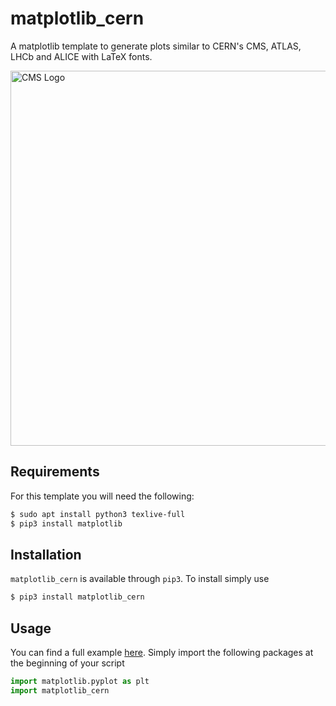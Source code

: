 # matplotlib_cern

A matplotlib template  to generate plots similar to CERN's CMS, ATLAS, LHCb and ALICE with LaTeX fonts.

<p>
  <img src="https://github.com/GiorgosChr/matplotlib_cern/blob/main/Plots/CMS.png" alt="CMS Logo" width="600">
</p>

## Requirements
For this template you will need the following:

```bash
$ sudo apt install python3 texlive-full
$ pip3 install matplotlib
```

## Installation
`matplotlib_cern` is available through `pip3`. To install simply use

```bash
$ pip3 install matplotlib_cern
```

## Usage
You can find a full example [here](https://github.com/GiorgosChr/matplotlib_cern/blob/main/Example/example.py).
Simply import the following packages at the beginning of your script

```python
import matplotlib.pyplot as plt
import matplotlib_cern
```
